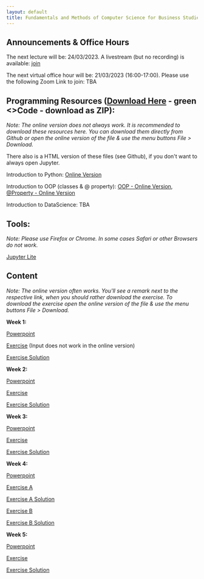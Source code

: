 ```yaml
---
layout: default
title: Fundamentals and Methods of Computer Science for Business Studies - Exercises, Group 2
---
```


## Announcements & Office Hours

The next lecture will be: 24/03/2023. A livestream (but no recording) is available: [join](https://unisg.zoom.us/j/68103217150?pwd=d3I3UjI4UE5PMzA2UG5SVDNySGtxUT09)

The next virtual office hour will be: 21/03/2023 (16:00-17:00). Please use the following Zoom Link to join: TBA


## Programming Resources ([Download Here](https://github.com/DomBBB/dombbb.github.io/) - green <>Code - download as ZIP):

_Note: The online version does not always work. It is recommended to download these resources here. You can download them directly from Github or open the online version of the file & use the menu buttons File > Download._

There also is a HTML version of these files (see Github), if you don't want to always open Jupyter.

Introduction to Python: [Online Version](https://dombbb.github.io/cs-fs23/lab?path=repetition%2FGMI+2022+-+Introduction+to+Python.ipynb)

Introduction to OOP (classes & @ property): [OOP - Online Version](https://dombbb.github.io/cs-fs23/lab?path=repetition%2Foop.ipynb), [@Property - Online Version](https://dombbb.github.io/cs-fs23/lab?path=repetition%2F%40property.ipynb)

Introduction to DataScience: TBA
    

## Tools:

_Note: Please use Firefox or Chrome. In some cases Safari or other Browsers do not work._

[Jupyter Lite](https://dombbb.github.io/cs-fs23)


## Content

_Note: The online version often works. You'll see a remark next to the respective link, when you should rather download the exercise. To download the exercise open the online version of the file & use the menu buttons File > Download._

**Week 1:**

[Powerpoint](https://view.officeapps.live.com/op/view.aspx?src=https://dombbb.github.io/presentation/Presentation_W1.pptx)

[Exercise](https://dombbb.github.io/cs-fs23/lab?path=weekly%2FWeek1.ipynb) (Input does not work in the online version)

[Exercise Solution](https://dombbb.github.io/cs-fs23/lab?path=weekly%2FWeek1_Solution.ipynb)

**Week 2:**

[Powerpoint](https://view.officeapps.live.com/op/view.aspx?src=https://dombbb.github.io/presentation/Presentation_W2.pptx)

[Exercise](https://dombbb.github.io/cs-fs23/lab?path=weekly%2FWeek2.ipynb)

[Exercise Solution](https://dombbb.github.io/cs-fs23/lab?path=weekly%2FWeek2_Solution.ipynb)

**Week 3:**

[Powerpoint](https://view.officeapps.live.com/op/view.aspx?src=https://dombbb.github.io/presentation/Presentation_W3.pptx)

[Exercise](https://dombbb.github.io/cs-fs23/lab?path=weekly%2FWeek3.ipynb)

[Exercise Solution](https://dombbb.github.io/cs-fs23/lab?path=weekly%2FWeek3_Solution.ipynb)

**Week 4:**

[Powerpoint](https://view.officeapps.live.com/op/view.aspx?src=https://dombbb.github.io/presentation/Presentation_W4.pptx)

[Exercise A](https://dombbb.github.io/cs-fs23/lab?path=weekly%2FWeek4a.ipynb)

[Exercise A Solution](https://dombbb.github.io/cs-fs23/lab?path=weekly%2FWeek4a_Solution.ipynb)

[Exercise B](https://dombbb.github.io/cs-fs23/lab?path=weekly%2FWeek4b.ipynb)

[Exercise B Solution](https://dombbb.github.io/cs-fs23/lab?path=weekly%2FWeek4b_Solution.ipynb)

**Week 5:**

[Powerpoint](https://view.officeapps.live.com/op/view.aspx?src=https://dombbb.github.io/presentation/Presentation_W5.pptx)

[Exercise](https://dombbb.github.io/cs-fs23/lab?path=weekly%2FWeek5.ipynb)

[Exercise Solution](https://dombbb.github.io/cs-fs23/lab?path=weekly%2FWeek5_Solution.ipynb)
